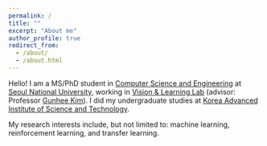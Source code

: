```yaml
---
permalink: /
title: ""
excerpt: "About me"
author_profile: true
redirect_from: 
  - /about/
  - /about.html
---
```


Hello! I am a MS/PhD student in [Computer Science and Engineering](https://cse.snu.ac.kr/en) at [Seoul National University](http://en.snu.ac.kr/), working in [Vision & Learning Lab](http://vision.snu.ac.kr/) (advisor: Professor [Gunhee Kim](http://vision.snu.ac.kr/~gunhee/)). I did my undergraduate studies at [Korea Advanced Institute of Science and Technology](http://www.kaist.edu/).

My research interests include, but not limited to: machine learning, reinforcement learning, and transfer learning.
